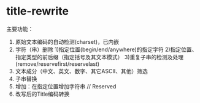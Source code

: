 # title-rewrite
主要功能：
1. 原始文本编码的自动检测(charset)，已内嵌
2. 字符（串）删除
  1)指定位置(begin/end/anywhere)的指定字符
  2)指定位置、指定类型的前后缀（指定括号及其文本模式）
  3)重复子串的检测及处理(remove/reservefirst/reservelast)
3. 文本成分（中文、英文、数字、其它ASCII、其他）筛选
4. 子串替换
5. 增加：在指定位置增加字符串	// Reserved
6. 改写后的Title编码转换

